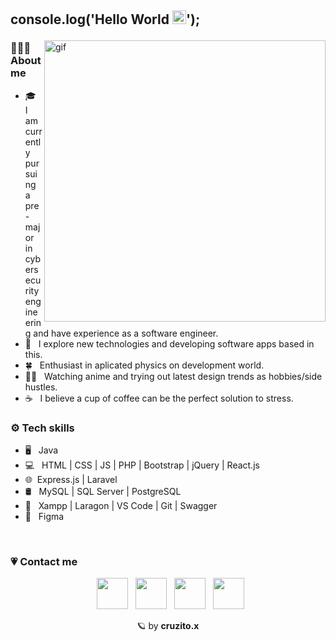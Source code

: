 ## <p> console.log('Hello World <img src="https://media.tenor.com/nebZyl8oN7IAAAAj/wave-hello.gif" width="22"/>'); </p>

<img src="https://mir-s3-cdn-cf.behance.net/project_modules/disp/5f57a052225385.590964f2b2df2.gif" width="450" align="right" alt="gif"/>

### 👨🏻‍💻 About me

- 🎓 &nbsp; I am currently pursuing a pre-major in cybersecurity engineering and have experience as a software engineer.
- 🤔 &nbsp; I explore new technologies and developing software apps based in this.
- 🍀 &nbsp; Enthusiast in aplicated physics on development world.
- ✍🏻 &nbsp; Watching anime and trying out latest design trends as hobbies/side hustles.
- ☕ &nbsp; I believe a cup of coffee can be the perfect solution to stress.

<h3> ⚙️ Tech skills </h3>

- 🖥️ &nbsp; Java 
- 💻 &nbsp; HTML | CSS | JS | PHP | Bootstrap | jQuery | React.js
- 🌐 &nbsp;Express.js | Laravel
- 🛢 &nbsp; MySQL | SQL Server | PostgreSQL
- 🔧 &nbsp; Xampp | Laragon | VS Code | Git | Swagger
- 🎨 &nbsp; Figma

<br>

<!--[![Top Langs](https://github-readme-stats.vercel.app/api/top-langs/?username=cruzito-rar&layout=compact&title_color=7F5D5D&text_color=7F5D5D&bg_color=50,FAF0E6,E6E6FA)](https://github.com/cruzito-exe/github-readme-stats)-->

<!--[![Top langs](https://github-readme-stats.vercel.app/api/top-langs/?username=cruzito-x&layout=compact&title_color=FFFFFF&text_color=FFFFFF&bg_color=50,7D7F89,B7B7C2)](https://github.com/cruzito-rar/github-readme-stats)
</br>-->

<!--<img align="center" src="https://github-readme-stats.vercel.app/api?username=cruzito-rar&include_all_commits=true&count_private=true&show_icons=true&line_height=20&title_color=FFFFFF&icon_color=FFFFFF&text_color=FFFFFF&bg_color=50,DC4496,05B0FF" alt="cruzito-rar's Github Stats">-->

### 💗 Contact me

<p align="center">
&nbsp; <a href="https://discord.com/users/644250041594150914" target="_blank" rel="noopener noreferrer" title="My Discord"><img src="https://img.icons8.com/?size=512&id=5vPybqmRsPIK&format=png" width="50"/></a>  
&nbsp; <a href="https://www.linkedin.com/in/cruzsv" target="_blank" rel="noopener noreferrer" title="My LinkedIn"><img src="https://img.icons8.com/?size=512&id=67570&format=png" width="50"/></a>
&nbsp; <a href="mailto:dcruzer92@gmail.com" target="_blank" rel="noopener noreferrer" title="My Email"><img src="https://img.icons8.com/?size=512&id=aZirgpcZkzvm&format=png" width="50"/></a>
&nbsp; <a href="https://cruzito.vercel.app" target="_blank" rel="noopener noreferrer" title="My Portfolio"><img src="https://img.icons8.com/?size=512&id=sbhfmWq4KRr1&format=png" width="50"/></a>
</p>

<p align="center"> 🪐 by <strong>cruzito.x </strong> </p>
